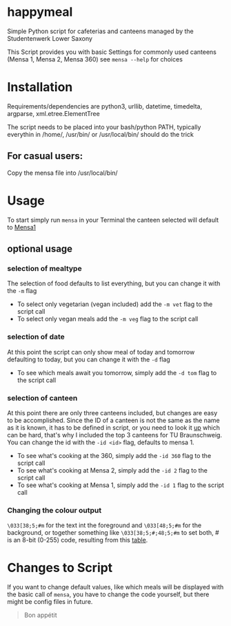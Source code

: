 # happymeal
Simple Python script for cafeterias and canteens managed by the Studentenwerk Lower Saxony 

This Script provides you with basic Settings for commonly used canteens (Mensa 1, Mensa 2, Mensa 360) see `mensa --help` for choices

# Installation
Requirements/dependencies are python3, urllib, datetime, timedelta, argparse, xml.etree.ElementTree

The script needs to be placed into your bash/python PATH, typically everythin in /home/, /usr/bin/ or /usr/local/bin/ should do the trick

## For casual users:
Copy the mensa file into /usr/local/bin/

# Usage
To start simply run `mensa` in your Terminal the canteen selected will default to [Mensa1](https://www.stw-on.de/braunschweig/essen/mensen-cafeterien/mensa-1/)

## optional usage

### selection of mealtype
The selection of food defaults to list everything, but you can change it with the `-m` flag
* To select only vegetarian (vegan included) add the `-m vet` flag to the script call
* To select only vegan meals add the `-m veg` flag to the script call

### selection of date
At this point the script can only show meal of today and tomorrow defaulting to today, but you can change it with the `-d` flag
* To see which meals await you tomorrow, simply add the `-d tom` flag to the script call

### selection of canteen
At this point there are only three canteens included, but changes are easy to be accomplished. Since the ID of a canteen is not the same as the name as it is known, it has to be defined in script, or you need to look it [up](http://api.stw-on.de/xml/mensa.xml) which can be hard, that's why I included the top 3 canteens for TU Braunschweig. You can change the id with the `-id <id>` flag, defaults to mensa 1.
* To see what's cooking at the 360, simply add the `-id 360` flag to the script call
* To see what's cooking at Mensa 2, simply add the `-id 2` flag to the script call
* To see what's cooking at Mensa 1, simply add the `-id 1` flag to the script call

### Changing the colour output
`\033[38;5;#m` for the text int the foreground and `\033[48;5;#m` for the background, or together something like `\033[38;5;#;48;5;#m` to set both, # is an 8-bit (0-255) code, resulting from this [table](https://web.archive.org/web/20131010034437im_/http://bitmote.com/public/8-bit_color_table.png).

# Changes to Script
If you want to change default values, like which meals will be displayed with the basic call of `mensa`, you have to change the code yourself, but there might be config files in future.


> Bon appétit
